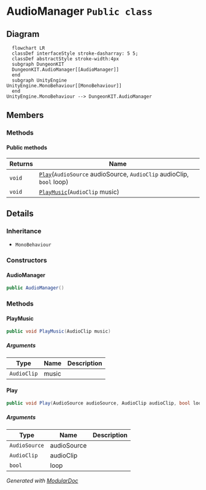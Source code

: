 # AudioManager `Public class`

## Diagram
```mermaid
  flowchart LR
  classDef interfaceStyle stroke-dasharray: 5 5;
  classDef abstractStyle stroke-width:4px
  subgraph DungeonKIT
  DungeonKIT.AudioManager[[AudioManager]]
  end
  subgraph UnityEngine
UnityEngine.MonoBehaviour[[MonoBehaviour]]
  end
UnityEngine.MonoBehaviour --> DungeonKIT.AudioManager
```

## Members
### Methods
#### Public  methods
| Returns | Name |
| --- | --- |
| `void` | [`Play`](#play)(`AudioSource` audioSource, `AudioClip` audioClip, `bool` loop) |
| `void` | [`PlayMusic`](#playmusic)(`AudioClip` music) |

## Details
### Inheritance
 - `MonoBehaviour`

### Constructors
#### AudioManager
```csharp
public AudioManager()
```

### Methods
#### PlayMusic
```csharp
public void PlayMusic(AudioClip music)
```
##### Arguments
| Type | Name | Description |
| --- | --- | --- |
| `AudioClip` | music |   |

#### Play
```csharp
public void Play(AudioSource audioSource, AudioClip audioClip, bool loop)
```
##### Arguments
| Type | Name | Description |
| --- | --- | --- |
| `AudioSource` | audioSource |   |
| `AudioClip` | audioClip |   |
| `bool` | loop |   |

*Generated with* [*ModularDoc*](https://github.com/hailstorm75/ModularDoc)
